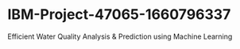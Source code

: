 # IBM-Project-47065-1660796337
Efficient Water Quality Analysis &amp; Prediction using Machine Learning

